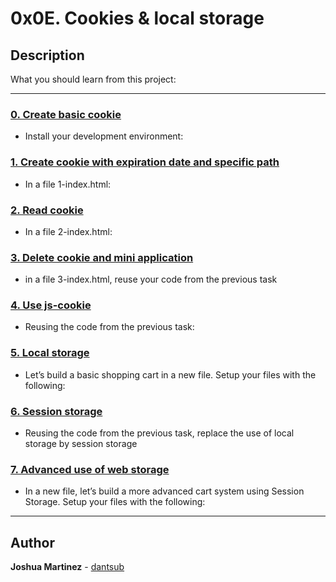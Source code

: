 # 0x0E. Cookies & local storage

## Description

What you should learn from this project:

---

### [0. Create basic cookie](./package.json)

* Install your development environment:

### [1. Create cookie with expiration date and specific path](./1-index.html)

* In a file 1-index.html:

### [2. Read cookie](./2-index.html)

* In a file 2-index.html:

### [3. Delete cookie and mini application](./3-index.html)

* in a file 3-index.html, reuse your code from the previous task

### [4. Use js-cookie](./4-index.html)

* Reusing the code from the previous task:

### [5. Local storage](./5-index.html)

* Let’s build a basic shopping cart in a new file. Setup your files with the following:

### [6. Session storage](./6-index.html)

* Reusing the code from the previous task, replace the use of local storage by session storage

### [7. Advanced use of web storage](./7-index.html)

* In a new file, let’s build a more advanced cart system using Session Storage. Setup your files with the following:

---

## Author

**Joshua Martinez** - [dantsub](https://github.com/dantsub)
